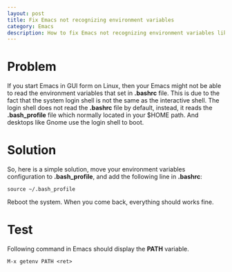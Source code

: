 ```yaml
---
layout: post
title: Fix Emacs not recognizing environment variables
category: Emacs
description: How to fix Emacs not recognizing environment variables like PATH.
---
```


# Problem
If you start Emacs in GUI form on Linux, then your Emacs might not be able to read the environment variables that set in **.bashrc** file. This is due to the fact that the system login shell is not the same as the interactive shell. The login shell does not read the **.bashrc** file by default, instead, it reads the **.bash_profile** file which normally located in your $HOME path. And desktops like Gnome use the login shell to boot.

# Solution
So, here is a simple solution, move your environment variables configuration to **.bash_profile**, and add the following line in **.bashrc**:
```shell
source ~/.bash_profile
```
Reboot the system. When you come back, everything should works fine.

# Test
Following command in Emacs should display the **PATH** variable.
```
M-x getenv PATH <ret>
```
